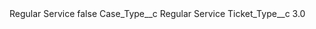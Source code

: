 <?xml version="1.0" encoding="UTF-8"?>
<CustomMetadata xmlns="http://soap.sforce.com/2006/04/metadata" xmlns:xsi="http://www.w3.org/2001/XMLSchema-instance" xmlns:xsd="http://www.w3.org/2001/XMLSchema">
    <label>Regular Service</label>
    <protected>false</protected>
    <values>
        <field>Case_Type__c</field>
        <value xsi:type="xsd:string">Regular Service</value>
    </values>
    <values>
        <field>Ticket_Type__c</field>
        <value xsi:type="xsd:double">3.0</value>
    </values>
</CustomMetadata>
